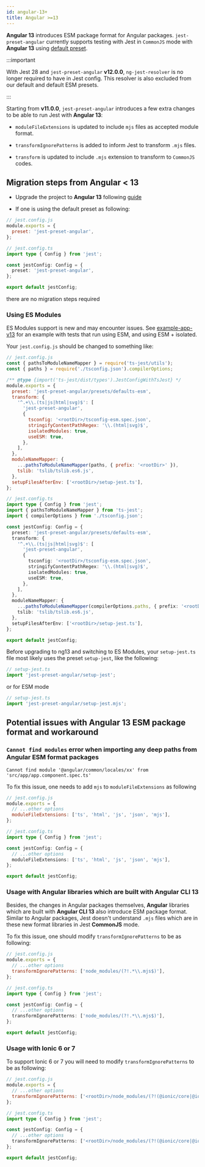```yaml
---
id: angular-13+
title: Angular >=13
---
```


**Angular 13** introduces ESM package format for Angular packages. `jest-preset-angular`
currently supports testing with Jest in `CommonJS` mode with **Angular 13** using [default preset](../getting-started/presets.md).

:::important

With Jest 28 and `jest-preset-angular` **v12.0.0**, `ng-jest-resolver` is no longer required to have in Jest config. This
resolver is also excluded from our default and default ESM presets.

:::

Starting from **v11.0.0**, `jest-preset-angular` introduces a few extra changes to be able to run Jest with **Angular 13**:

- `moduleFileExtensions` is updated to include `mjs` files as accepted module format.

- `transformIgnorePatterns` is added to inform Jest to transform `.mjs` files.

- `transform` is updated to include `.mjs` extension to transform to `CommonJS` codes.

## Migration steps from Angular < 13

- Upgrade the project to **Angular 13** following [guide](https://angular.dev/update-guide/)

- If one is using the default preset as following:

```js tab
// jest.config.js
module.exports = {
  preset: 'jest-preset-angular',
};
```

```ts tab
// jest.config.ts
import type { Config } from 'jest';

const jestConfig: Config = {
  preset: 'jest-preset-angular',
};

export default jestConfig;
```

there are no migration steps required

### Using ES Modules

ES Modules support is new and may encounter issues. See [example-app-v13](https://github.com/thymikee/jest-preset-angular/tree/main/examples/example-app-v13) for an example with tests that run using ESM, and using ESM + isolated.

Your `jest.config.js` should be changed to something like:

```js tab
// jest.config.js
const { pathsToModuleNameMapper } = require('ts-jest/utils');
const { paths } = require('./tsconfig.json').compilerOptions;

/** @type {import('ts-jest/dist/types').JestConfigWithTsJest} */
module.exports = {
  preset: 'jest-preset-angular/presets/defaults-esm',
  transform: {
    '^.+\\.(ts|js|html|svg)$': [
      'jest-preset-angular',
      {
        tsconfig: '<rootDir>/tsconfig-esm.spec.json',
        stringifyContentPathRegex: '\\.(html|svg)$',
        isolatedModules: true,
        useESM: true,
      },
    ],
  },
  moduleNameMapper: {
    ...pathsToModuleNameMapper(paths, { prefix: '<rootDir>' }),
    tslib: 'tslib/tslib.es6.js',
  },
  setupFilesAfterEnv: ['<rootDir>/setup-jest.ts'],
};
```

```ts tab
// jest.config.ts
import type { Config } from 'jest';
import { pathsToModuleNameMapper } from 'ts-jest';
import { compilerOptions } from './tsconfig.json';

const jestConfig: Config = {
  preset: 'jest-preset-angular/presets/defaults-esm',
  transform: {
    '^.+\\.(ts|js|html|svg)$': [
      'jest-preset-angular',
      {
        tsconfig: '<rootDir>/tsconfig-esm.spec.json',
        stringifyContentPathRegex: '\\.(html|svg)$',
        isolatedModules: true,
        useESM: true,
      },
    ],
  },
  moduleNameMapper: {
    ...pathsToModuleNameMapper(compilerOptions.paths, { prefix: '<rootDir>' }),
    tslib: 'tslib/tslib.es6.js',
  },
  setupFilesAfterEnv: ['<rootDir>/setup-jest.ts'],
};

export default jestConfig;
```

Before upgrading to ng13 and switching to ES Modules, your `setup-jest.ts` file most likely uses the preset `setup-jest`, like the following:

```ts
// setup-jest.ts
import 'jest-preset-angular/setup-jest';
```

or for ESM mode

```ts
// setup-jest.ts
import 'jest-preset-angular/setup-jest.mjs';
```

## Potential issues with Angular 13 ESM package format and workaround

### `Cannot find modules` error when importing any deep paths from Angular ESM format packages

```
Cannot find module '@angular/common/locales/xx' from 'src/app/app.component.spec.ts'
```

To fix this issue, one needs to add `mjs` to `moduleFileExtensions` as following

```js tab
// jest.config.js
module.exports = {
  // ...other options
  moduleFileExtensions: ['ts', 'html', 'js', 'json', 'mjs'],
};
```

```ts tab
// jest.config.ts
import type { Config } from 'jest';

const jestConfig: Config = {
  // ...other options
  moduleFileExtensions: ['ts', 'html', 'js', 'json', 'mjs'],
};

export default jestConfig;
```

### Usage with Angular libraries which are built with Angular CLI 13

Besides, the changes in Angular packages themselves, **Angular** libraries which are built with **Angular CLI 13** also introduce
ESM package format. Similar to Angular packages, Jest doesn't understand `.mjs` files which are in these new format
libraries in Jest **CommonJS** mode.

To fix this issue, one should modify `transformIgnorePatterns` to be as following:

```js tab
// jest.config.js
module.exports = {
  // ...other options
  transformIgnorePatterns: ['node_modules/(?!.*\\.mjs$)'],
};
```

```ts tab
// jest.config.ts
import type { Config } from 'jest';

const jestConfig: Config = {
  // ...other options
  transformIgnorePatterns: ['node_modules/(?!.*\\.mjs$)'],
};

export default jestConfig;
```

### Usage with Ionic 6 or 7

To support Ionic 6 or 7 you will need to modify `transformIgnorePatterns` to be as following:

```js tab
// jest.config.js
module.exports = {
  // ...other options
  transformIgnorePatterns: ['<rootDir>/node_modules/(?!(@ionic/core|@ionic/angular|@stencil/core|.*\\.mjs$))'],
};
```

```ts tab
// jest.config.ts
import type { Config } from 'jest';

const jestConfig: Config = {
  // ...other options
  transformIgnorePatterns: ['<rootDir>/node_modules/(?!(@ionic/core|@ionic/angular|@stencil/core|.*\\.mjs$))'],
};

export default jestConfig;
```
